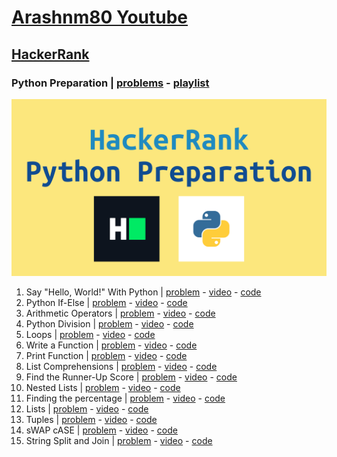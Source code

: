 # [Arashnm80 Youtube](https://www.youtube.com/@Arashnm80)
## [HackerRank](https://www.hackerrank.com/)
### Python Preparation | [problems](https://www.hackerrank.com/domains/python) - [playlist](https://youtube.com/playlist?list=PLHzXiG6EUYn5luCwIrAQ_FL7oCsx65_Qd)
![python preparation](https://github.com/arashnm80/youtube/blob/main/HackerRank/python-preparation/playlist%20thumbnail.png)
1. Say "Hello, World!" With Python | [problem](https://www.hackerrank.com/challenges/py-hello-world) - [video](https://youtu.be/Js3py57DxXo) - [code](https://github.com/arashnm80/youtube/blob/main/HackerRank/python-preparation/1.%20Say%20Hello%2C%20World%20With%20Python.py)
2. Python If-Else | [problem](https://www.hackerrank.com/challenges/py-if-else/problem) - [video](https://youtu.be/GP8_B1_oMA8) - [code](https://github.com/arashnm80/youtube/blob/main/HackerRank/python-preparation/2.%20Python%20If-Else.py)
3. Arithmetic Operators | [problem](https://www.hackerrank.com/challenges/python-arithmetic-operators/problem) - [video](https://youtu.be/SNt3FzzvY6o) - [code](https://github.com/arashnm80/youtube/blob/main/HackerRank/python-preparation/3.%20Arithmetic%20Operators.py)
4. Python Division | [problem](https://www.hackerrank.com/challenges/python-division/problem?isFullScreen=true) - [video](https://youtu.be/9ZHhBo3Tibs) - [code](https://github.com/arashnm80/youtube/blob/main/HackerRank/python-preparation/4.%20Python%20Division.py)
5. Loops | [problem](https://www.hackerrank.com/challenges/python-loops/problem?isFullScreen=true) - [video](https://youtu.be/_XzjNro5V2U) - [code](https://github.com/arashnm80/youtube/blob/main/HackerRank/python-preparation/5.%20Loops.py)
6. Write a Function | [problem](https://www.hackerrank.com/challenges/write-a-function/problem) - [video](https://youtu.be/PJOtrRqRwJY) - [code](https://github.com/arashnm80/youtube/blob/main/HackerRank/python-preparation/6.%20Write%20a%20function.py)
7. Print Function | [problem](https://www.hackerrank.com/challenges/python-print/problem?isFullScreen=true) - [video]() - [code](https://github.com/arashnm80/youtube/blob/main/HackerRank/python-preparation/7.%20Print%20Function.py)
8. List Comprehensions | [problem](https://www.hackerrank.com/challenges/list-comprehensions/problem?isFullScreen=true) - [video](https://youtu.be/TvTUSr2L-R0) - [code](https://github.com/arashnm80/youtube/blob/main/HackerRank/python-preparation/8.%20List%20Comprehensions.py)
9. Find the Runner-Up Score | [problem](https://www.hackerrank.com/challenges/find-second-maximum-number-in-a-list/problem?isFullScreen=true) - [video](https://youtu.be/2MH7eCjG2IY) - [code](https://github.com/arashnm80/youtube/blob/main/HackerRank/python-preparation/9.%20Find%20the%20Runner-Up%20Score.py)
10. Nested Lists | [problem](https://www.hackerrank.com/challenges/nested-list/problem?isFullScreen=true) - [video](https://youtu.be/J-_l6XfiwNk) - [code](https://github.com/arashnm80/youtube/blob/main/HackerRank/python-preparation/10.%20Nested%20Lists.py)
11. Finding the percentage | [problem](https://www.hackerrank.com/challenges/finding-the-percentage/problem?isFullScreen=true) - [video](https://youtu.be/gq9-6Rueo-Y) - [code](https://github.com/arashnm80/youtube/blob/main/HackerRank/python-preparation/11.%20Finding%20the%20percentage.py)
12. Lists | [problem](https://www.hackerrank.com/challenges/python-lists/problem?isFullScreen=true) - [video](https://youtu.be/pBuWfPMS60g) - [code](https://github.com/arashnm80/youtube/blob/main/HackerRank/python-preparation/12.%20Lists)
13. Tuples | [problem](https://www.hackerrank.com/challenges/python-tuples/problem?isFullScreen=true) - [video](https://youtu.be/_CmnnW2Eonw) - [code](https://github.com/arashnm80/youtube/blob/main/HackerRank/python-preparation/13.%20Tuples.py)
14. sWAP cASE | [problem](https://www.hackerrank.com/challenges/swap-case/problem?isFullScreen=true) - [video](https://youtu.be/XVX2_Rk_E70) - [code](https://github.com/arashnm80/youtube/blob/main/HackerRank/python-preparation/14.%20sWAP%20cASE.py)
15. String Split and Join | [problem](https://www.hackerrank.com/challenges/python-string-split-and-join/problem?isFullScreen=true) - [video](https://youtu.be/0HuM90j1WMw) - [code](https://github.com/arashnm80/youtube/blob/main/HackerRank/python-preparation/15.%20String%20Split%20and%20Join.py)
